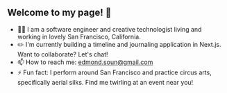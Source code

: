 ## Welcome to my page! 🤖

- 🧑‍💻 I am a software engineer and creative technologist living and working in lovely San Francisco, California.
- ✏️ I'm currently building a timeline and journaling application in Next.js. Want to collaborate? Let's chat!
- 📫 How to reach me: edmond.soun@gmail.com
- ⚡ Fun fact: I perform around San Francisco and practice circus arts, specifically aerial silks. Find me twirling at an event near you!

<!--
**edmondsoun/edmondsoun** is a ✨ _special_ ✨ repository because its `README.md` (this file) appears on your GitHub profile.

Here are some ideas to get you started:

- 🔭 I’m currently working on ...
- 🌱 I’m currently learning ...
- 👯 I’m looking to collaborate on ...
- 🤔 I’m looking for help with ...
- 💬 Ask me about ...
- 📫 How to reach me: ...
- 😄 Pronouns: ...
- ⚡ Fun fact: ...
-->
